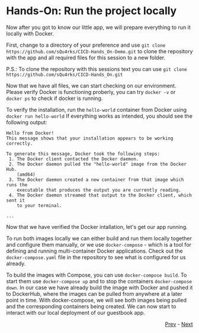 # Hands-On: Run the project locally

Now after you got to know our little app, we will prepare everything to run it locally with Docker.

First, change to a directory of your preference and use `git clone https://github.com/sQu4rks/CICD-Hands_On-Demo.git`  to clone the repository with the app and all required files for this session to a new folder.

P.S.: To clone the repository with this sessions text you can use `git clone https://github.com/sQu4rks/CICD-Hands_On.git`

Now that we have all files, we can start checking on our environment. Please verify Docker is functioning proberly, you can try `docker -v` or `docker ps` to check if docker is running.

To verify the installation, run the `hello-world` container from Docker using `docker run hello-world`
If everything works as intended, you should see the following output:

```
Hello from Docker!
This message shows that your installation appears to be working correctly.

To generate this message, Docker took the following steps:
 1. The Docker client contacted the Docker daemon.
 2. The Docker daemon pulled the "hello-world" image from the Docker Hub.
    (amd64)
 3. The Docker daemon created a new container from that image which runs the
    executable that produces the output you are currently reading.
 4. The Docker daemon streamed that output to the Docker client, which sent it
    to your terminal.

...
```

Now that we have verified the Docker intallation, let's get our app running.

To run both images locally we can either build and run them locally together and configure them manually, or we use `docker-compose` - which is a tool for defining and running multi-container Docker applications. Check out the `docker-compose.yaml` file in the repository to see what is configured for us already.

To build the images with Compose, you can use `docker-compose build`. To start them use `docker-compose up` and to stop the containers `docker-compose down`. In our case we have already build the image with Docker and pushed it to DockerHub, where the images can be pulled from anywhere at a later point in time. With docker-compose, we will see both images being pulled and the corresponding containers being created. We can now start to interact with our local deployment of our guestbook app.

<div align="right">
   
   [Prev](02_intro-to-code.md) - [Next](04_intro-to-deployments.md)
</div>
